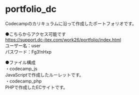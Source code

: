 # portfolio_dc
Codecampのカリキュラムに沿って作成したポートフォリオです。

●こちらからアクセス可能です<br>
https://support.dc-itex.com/work26/portfolio/index.html<br>
ユーザー名：user<br>
パスワード：Fg3!nHxp<br>

●ファイル構成<br>
 ・codecamp_js<br>
    JavaScriptで作成したルーレットです。<br>
 ・codecamp_php<br>
    PHPで作成したECサイトです。
